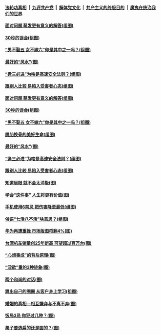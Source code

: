 

####  [法轮功真相](../../../../basic/blob/master/README.md?t=11302131) &nbsp;|&nbsp; [九评共产党](../../../../9ping.md/blob/master/README.md?t=11302131) &nbsp;|&nbsp; [解体党文化](../../../../jtdwh.md/blob/master/README.md?t=11302131)  &nbsp;|&nbsp; [共产主义的终极目的](../../../../gczydzjmd.md/blob/master/README.md?t=11302131) &nbsp;|&nbsp; [魔鬼在统治我们的世界](../../../../mgztzwmdsj.md/blob/master/README.md?t=11302131) 

#### [面对问题 萌发更有意义的解答(组图)](../pages/p8/954237.md?t=11302131) 

#### [30秒的误会(组图)](../pages/p8/953883.md?t=11302131) 

#### [“男不娶五 女不嫁六”你是其中之一吗？(组图)](../pages/p8/954145.md?t=11302131) 

#### [最好的“风水”(图)](../pages/p8/953674.md?t=11302131) 

#### [“逢三必进”为啥是高速安全法则？(组图)](../pages/p8/954128.md?t=11302131) 

#### [跟别人比较 易陷入受害者心态(组图)](../pages/p8/954081.md?t=11302131) 

#### [面对问题 萌发更有意义的解答(组图)](../pages/p8/954237.md?t=11302131) 

#### [30秒的误会(组图)](../pages/p8/953883.md?t=11302131) 

#### [“男不娶五 女不嫁六”你是其中之一吗？(组图)](../pages/p8/954145.md?t=11302131) 

#### [脱胎换骨的美好生命(组图)](../pages/p8/953624.md?t=11302131) 

#### [最好的“风水”(图)](../pages/p8/953674.md?t=11302131) 

#### [“逢三必进”为啥是高速安全法则？(组图)](../pages/p8/954128.md?t=11302131) 

#### [跟别人比较 易陷入受害者心态(组图)](../pages/p8/954081.md?t=11302131) 

#### [知道局限 就不会太消极(图)](../pages/p8/954061.md?t=11302131) 

#### [学会“这件事” 人生将更有价值(图)](../pages/p8/954057.md?t=11302131) 

#### [手机使用6禁忌 把伤害降至最低(组图)](../pages/p8/954035.md?t=11302131) 

#### [俗语“七活八不活”啥意思？(组图)](../pages/p8/954017.md?t=11302131) 

#### [华为再遭重挫 市场版图将剩4%(图)](../pages/p8/953954.md?t=11302131) 

#### [台湾机车销量创25年新高 可望超过百万台(图)](../pages/p8/953959.md?t=11302131) 

#### [“心想事成”的背后原理(图)](../pages/p8/953933.md?t=11302131) 

#### [“淫欲”重的3种迹象(图)](../pages/p8/953915.md?t=11302131) 

#### [两个和尚的对话(图)](../pages/p8/953667.md?t=11302131) 

#### [跳出自己的圈圈 从客户身上学习(组图)](../pages/p8/953841.md?t=11302131) 

#### [婚姻的真相—相互嫌弃与不离不弃(图)](../pages/p8/953823.md?t=11302131) 

#### [饭局3忌 你犯过几种？(图)](../pages/p8/953736.md?t=11302131) 

#### [栗子要选扁的还是圆的？(图)](../pages/p8/953657.md?t=11302131) 

